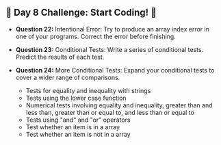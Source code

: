 ## 🚀 Day 8 Challenge: Start Coding! 🚀

- **Question 22:** Intentional Error: Try to produce an array index error in one of your programs. Correct the error before finishing.

- **Question 23:** Conditional Tests: Write a series of conditional tests. Predict the results of each test.

- **Question 24:** More Conditional Tests: Expand your conditional tests to cover a wider range of comparisons.

    - Tests for equality and inequality with strings
    - Tests using the lower case function
    - Numerical tests involving equality and inequality, greater than and less than, greater than or equal to, and less than or equal to
    - Tests using "and" and "or" operators
    - Test whether an item is in a array
    - Test whether an item is not in a array
    